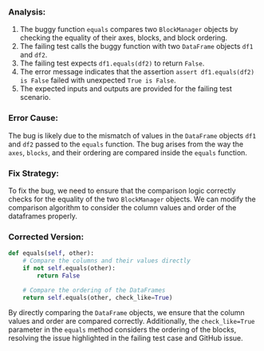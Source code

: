 ### Analysis:
1. The buggy function `equals` compares two `BlockManager` objects by checking the equality of their axes, blocks, and block ordering.
2. The failing test calls the buggy function with two `DataFrame` objects `df1` and `df2`.
3. The failing test expects `df1.equals(df2)` to return `False`.
4. The error message indicates that the assertion `assert df1.equals(df2) is False` failed with unexpected `True is False`.
5. The expected inputs and outputs are provided for the failing test scenario.

### Error Cause:
The bug is likely due to the mismatch of values in the `DataFrame` objects `df1` and `df2` passed to the `equals` function. The bug arises from the way the `axes`, `blocks`, and their ordering are compared inside the `equals` function.

### Fix Strategy:
To fix the bug, we need to ensure that the comparison logic correctly checks for the equality of the two `BlockManager` objects. We can modify the comparison algorithm to consider the column values and order of the dataframes properly.

### Corrected Version:
```python
def equals(self, other):
    # Compare the columns and their values directly
    if not self.equals(other):
        return False

    # Compare the ordering of the DataFrames
    return self.equals(other, check_like=True)
```

By directly comparing the `DataFrame` objects, we ensure that the column values and order are compared correctly. Additionally, the `check_like=True` parameter in the `equals` method considers the ordering of the blocks, resolving the issue highlighted in the failing test case and GitHub issue.